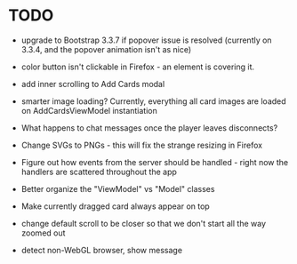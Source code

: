 TODO
====

- upgrade to Bootstrap 3.3.7 if popover issue is resolved (currently on 3.3.4, and the popover animation isn't as nice)

- color button isn't clickable in Firefox - an element is covering it.

- add inner scrolling to Add Cards modal

- smarter image loading?  Currently, everything all card images are loaded on AddCardsViewModel instantiation

- What happens to chat messages once the player leaves disconnects?

- Change SVGs to PNGs - this will fix the strange resizing in Firefox

- Figure out how events from the server should be handled - right now the handlers are scattered throughout the app

- Better organize the "ViewModel" vs "Model" classes

- Make currently dragged card always appear on top

- change default scroll to be closer so that we don't start all the way zoomed out

- detect non-WebGL browser, show message